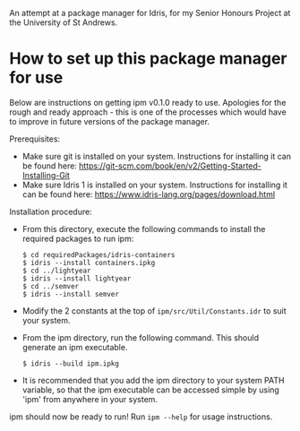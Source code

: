 An attempt at a package manager for Idris, for my Senior Honours Project at the University of St Andrews.

# How to set up this package manager for use

Below are instructions on getting ipm v0.1.0 ready to use. Apologies for the
rough and ready approach - this is one of the processes which would have to
improve in future versions of the package manager.

Prerequisites:
- Make sure git is installed on your system. Instructions for installing it can
  be found here:
  https://git-scm.com/book/en/v2/Getting-Started-Installing-Git
- Make sure Idris 1 is installed on your system. Instructions for installing it
  can be found here:
  https://www.idris-lang.org/pages/download.html

Installation procedure:
- From this directory, execute the following commands to install the required
  packages to run ipm:
  ```
  $ cd requiredPackages/idris-containers
  $ idris --install containers.ipkg
  $ cd ../lightyear
  $ idris --install lightyear
  $ cd ../semver
  $ idris --install semver
  ```
- Modify the 2 constants at the top of `ipm/src/Util/Constants.idr` to suit your
  system.

- From the ipm directory, run the following command. This should generate an
  ipm executable.
  ```
  $ idris --build ipm.ipkg
  ```
- It is recommended that you add the ipm directory to your system PATH variable,
  so that the ipm executable can be accessed simple by using 'ipm' from
  anywhere in your system.

ipm should now be ready to run! Run `ipm --help` for usage instructions.
